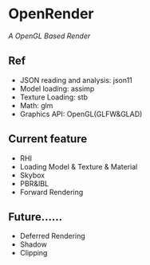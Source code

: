 ﻿# OpenRender

*A OpenGL Based Render*

## Ref

- JSON reading and analysis: json11
- Model loading: assimp
- Texture Loading: stb
- Math: glm
- Graphics API: OpenGL(GLFW&GLAD)

## Current feature

- RHI
- Loading Model & Texture & Material
- Skybox
- PBR&IBL
- Forward Rendering

## Future......

- Deferred Rendering
- Shadow
- Clipping